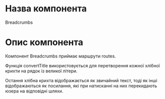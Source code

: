 # Назва компонента

Breadcrumbs

# Опис компонента

Компонент Breadcrumbs приймає маршрути routes.

Функція convertTitle використовується для перетворення кожної хлібної крихти на рядок із великої літери.

Остання хлібна крихта відображається як звичайний текст, тоді як інші відображаються як посилання, які при натисканні на них перекидають юзера на відповідні шляхи.
